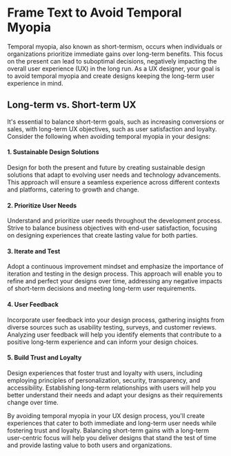 # Frame Text to Avoid Temporal Myopia

Temporal myopia, also known as short-termism, occurs when individuals or organizations prioritize immediate gains over long-term benefits. This focus on the present can lead to suboptimal decisions, negatively impacting the overall user experience (UX) in the long run. As a UX designer, your goal is to avoid temporal myopia and create designs keeping the long-term user experience in mind.

## Long-term vs. Short-term UX

It's essential to balance short-term goals, such as increasing conversions or sales, with long-term UX objectives, such as user satisfaction and loyalty. Consider the following when avoiding temporal myopia in your designs:

#### 1. Sustainable Design Solutions

Design for both the present and future by creating sustainable design solutions that adapt to evolving user needs and technology advancements. This approach will ensure a seamless experience across different contexts and platforms, catering to growth and change.

#### 2. Prioritize User Needs

Understand and prioritize user needs throughout the development process. Strive to balance business objectives with end-user satisfaction, focusing on designing experiences that create lasting value for both parties.

#### 3. Iterate and Test

Adopt a continuous improvement mindset and emphasize the importance of iteration and testing in the design process. This approach will enable you to refine and perfect your designs over time, addressing any negative impacts of short-term decisions and meeting long-term user requirements.

#### 4. User Feedback

Incorporate user feedback into your design process, gathering insights from diverse sources such as usability testing, surveys, and customer reviews. Analyzing user feedback will help you identify elements that contribute to a positive long-term experience and can inform your design choices.

#### 5. Build Trust and Loyalty

Design experiences that foster trust and loyalty with users, including employing principles of personalization, security, transparency, and accessibility. Establishing long-term relationships with users will help you better understand their needs and adapt your designs as their requirements change over time.

By avoiding temporal myopia in your UX design process, you'll create experiences that cater to both immediate and long-term user needs while fostering trust and loyalty. Balancing short-term gains with a long-term user-centric focus will help you deliver designs that stand the test of time and provide lasting value to both users and organizations.
